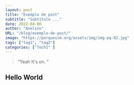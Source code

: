 ```yaml
---
layout: post
title: "Exemplo de post"
subtitle: "Subtítulo ..."
date: 2022-04-06
author: "Avelino"
URL: "/blog/exemplo-de-post/"
image: "https://porquesim.org/assets/img/img-pq-02.jpg"
tags: ["tag1", "tag2"]
categories: ["Tech1" ]
---
```


> “Yeah It's on. ”

## Hello World
